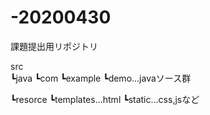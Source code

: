 # -20200430
課題提出用リポジトリ

src<br>
┗java
  ┗com
    ┗example
      ┗demo…javaソース群
      
┗resorce
  ┗templates…html
  ┗static…css,jsなど
